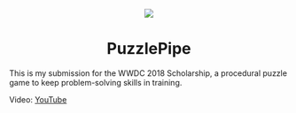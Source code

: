 <p align="center">
  <img src="https://is1-ssl.mzstatic.com/image/thumb/Purple125/v4/bb/7f/ed/bb7fedfd-f16f-d4d3-ab95-d01f8c4fd370/AppIcon-1x_U007emarketing-0-0-GLES2_U002c0-512MB-sRGB-0-0-0-85-220-0-0-0-9.png/150x150bb.png"/>
  <h1 align = "center">PuzzlePipe</h1>
</p>


This is my submission for the WWDC 2018 Scholarship, a procedural puzzle game to keep problem-solving skills in training.

Video: [YouTube](https://youtu.be/SG972hlY8Ds)
